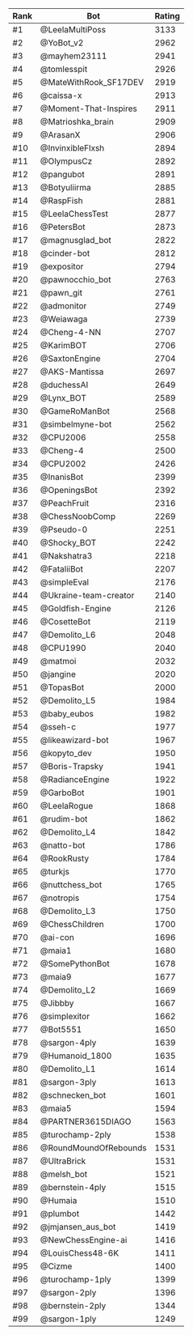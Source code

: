 Rank|Bot|Rating
---|---|---
#1|@LeelaMultiPoss|3133
#2|@YoBot_v2|2962
#3|@mayhem23111|2941
#4|@tomlesspit|2926
#5|@MateWithRook_SF17DEV|2919
#6|@caissa-x|2913
#7|@Moment-That-Inspires|2911
#8|@Matrioshka_brain|2909
#9|@ArasanX|2906
#10|@InvinxibleFlxsh|2894
#11|@OlympusCz|2892
#12|@pangubot|2891
#13|@Botyuliirma|2885
#14|@RaspFish|2881
#15|@LeelaChessTest|2877
#16|@PetersBot|2873
#17|@magnusglad_bot|2822
#18|@cinder-bot|2812
#19|@expositor|2794
#20|@pawnocchio_bot|2763
#21|@pawn_git|2761
#22|@admonitor|2749
#23|@Weiawaga|2739
#24|@Cheng-4-NN|2707
#25|@KarimBOT|2706
#26|@SaxtonEngine|2704
#27|@AKS-Mantissa|2697
#28|@duchessAI|2649
#29|@Lynx_BOT|2589
#30|@GameRoManBot|2568
#31|@simbelmyne-bot|2562
#32|@CPU2006|2558
#33|@Cheng-4|2500
#34|@CPU2002|2426
#35|@InanisBot|2399
#36|@OpeningsBot|2392
#37|@PeachFruit|2316
#38|@ChessNoobComp|2269
#39|@Pseudo-0|2251
#40|@Shocky_BOT|2242
#41|@Nakshatra3|2218
#42|@FataliiBot|2207
#43|@simpleEval|2176
#44|@Ukraine-team-creator|2140
#45|@Goldfish-Engine|2126
#46|@CosetteBot|2119
#47|@Demolito_L6|2048
#48|@CPU1990|2040
#49|@matmoi|2032
#50|@jangine|2020
#51|@TopasBot|2000
#52|@Demolito_L5|1984
#53|@baby_eubos|1982
#54|@sseh-c|1977
#55|@likeawizard-bot|1967
#56|@kopyto_dev|1950
#57|@Boris-Trapsky|1941
#58|@RadianceEngine|1922
#59|@GarboBot|1901
#60|@LeelaRogue|1868
#61|@rudim-bot|1862
#62|@Demolito_L4|1842
#63|@natto-bot|1786
#64|@RookRusty|1784
#65|@turkjs|1770
#66|@nuttchess_bot|1765
#67|@notropis|1754
#68|@Demolito_L3|1750
#69|@ChessChildren|1700
#70|@ai-con|1696
#71|@maia1|1680
#72|@SomePythonBot|1678
#73|@maia9|1677
#74|@Demolito_L2|1669
#75|@Jibbby|1667
#76|@simplexitor|1662
#77|@Bot5551|1650
#78|@sargon-4ply|1639
#79|@Humanoid_1800|1635
#80|@Demolito_L1|1614
#81|@sargon-3ply|1613
#82|@schnecken_bot|1601
#83|@maia5|1594
#84|@PARTNER3615DIAGO|1563
#85|@turochamp-2ply|1538
#86|@RoundMoundOfRebounds|1531
#87|@UltraBrick|1531
#88|@melsh_bot|1521
#89|@bernstein-4ply|1515
#90|@Humaia|1510
#91|@plumbot|1442
#92|@jmjansen_aus_bot|1419
#93|@NewChessEngine-ai|1416
#94|@LouisChess48-6K|1411
#95|@Cizme|1400
#96|@turochamp-1ply|1399
#97|@sargon-2ply|1396
#98|@bernstein-2ply|1344
#99|@sargon-1ply|1249
